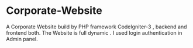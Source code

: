 # Corporate-Website
A Corporate Website build by PHP framework CodeIgniter-3 , backend and frontend both. The Website is full dynamic . I used login authentication in Admin panel.
